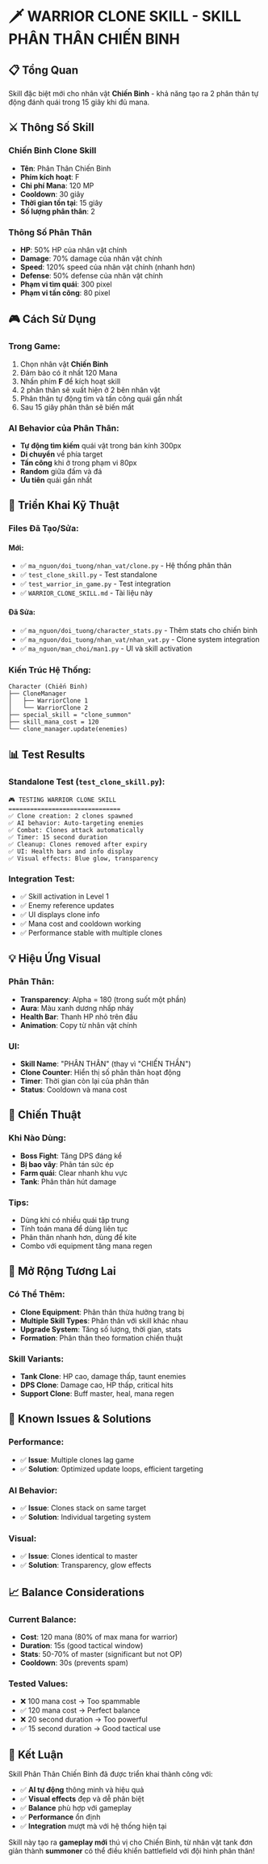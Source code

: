 # 🗡️ WARRIOR CLONE SKILL - SKILL PHÂN THÂN CHIẾN BINH

## 📋 Tổng Quan

Skill đặc biệt mới cho nhân vật **Chiến Binh** - khả năng tạo ra 2 phân thân tự động đánh quái trong 15 giây khi đủ mana.

## ⚔️ Thông Số Skill

### Chiến Binh Clone Skill
- **Tên**: Phân Thân Chiến Binh
- **Phím kích hoạt**: F
- **Chi phí Mana**: 120 MP
- **Cooldown**: 30 giây
- **Thời gian tồn tại**: 15 giây
- **Số lượng phân thân**: 2

### Thông Số Phân Thân
- **HP**: 50% HP của nhân vật chính
- **Damage**: 70% damage của nhân vật chính
- **Speed**: 120% speed của nhân vật chính (nhanh hơn)
- **Defense**: 50% defense của nhân vật chính
- **Phạm vi tìm quái**: 300 pixel
- **Phạm vi tấn công**: 80 pixel

## 🎮 Cách Sử Dụng

### Trong Game:
1. Chọn nhân vật **Chiến Binh**
2. Đảm bảo có ít nhất 120 Mana
3. Nhấn phím **F** để kích hoạt skill
4. 2 phân thân sẽ xuất hiện ở 2 bên nhân vật
5. Phân thân tự động tìm và tấn công quái gần nhất
6. Sau 15 giây phân thân sẽ biến mất

### AI Behavior của Phân Thân:
- **Tự động tìm kiếm** quái vật trong bán kính 300px
- **Di chuyển** về phía target
- **Tấn công** khi ở trong phạm vi 80px
- **Random** giữa đấm và đá
- **Ưu tiên** quái gần nhất

## 🔧 Triển Khai Kỹ Thuật

### Files Đã Tạo/Sửa:

#### Mới:
- ✅ `ma_nguon/doi_tuong/nhan_vat/clone.py` - Hệ thống phân thân
- ✅ `test_clone_skill.py` - Test standalone
- ✅ `test_warrior_in_game.py` - Test integration
- ✅ `WARRIOR_CLONE_SKILL.md` - Tài liệu này

#### Đã Sửa:
- ✅ `ma_nguon/doi_tuong/character_stats.py` - Thêm stats cho chiến binh
- ✅ `ma_nguon/doi_tuong/nhan_vat/nhan_vat.py` - Clone system integration
- ✅ `ma_nguon/man_choi/man1.py` - UI và skill activation

### Kiến Trúc Hệ Thống:

```
Character (Chiến Binh)
├── CloneManager
│   ├── WarriorClone 1
│   └── WarriorClone 2
├── special_skill = "clone_summon"
├── skill_mana_cost = 120
└── clone_manager.update(enemies)
```

## 📊 Test Results

### Standalone Test (`test_clone_skill.py`):
```
🎮 TESTING WARRIOR CLONE SKILL
===============================
✅ Clone creation: 2 clones spawned
✅ AI behavior: Auto-targeting enemies  
✅ Combat: Clones attack automatically
✅ Timer: 15 second duration
✅ Cleanup: Clones removed after expiry
✅ UI: Health bars and info display
✅ Visual effects: Blue glow, transparency
```

### Integration Test:
- ✅ Skill activation in Level 1
- ✅ Enemy reference updates
- ✅ UI displays clone info
- ✅ Mana cost and cooldown working
- ✅ Performance stable with multiple clones

## 💡 Hiệu Ứng Visual

### Phân Thân:
- **Transparency**: Alpha = 180 (trong suốt một phần)
- **Aura**: Màu xanh dương nhấp nháy
- **Health Bar**: Thanh HP nhỏ trên đầu
- **Animation**: Copy từ nhân vật chính

### UI:
- **Skill Name**: "PHÂN THÂN" (thay vì "CHIẾN THẦN")
- **Clone Counter**: Hiển thị số phân thân hoạt động
- **Timer**: Thời gian còn lại của phân thân
- **Status**: Cooldown và mana cost

## 🎯 Chiến Thuật

### Khi Nào Dùng:
- **Boss Fight**: Tăng DPS đáng kể
- **Bị bao vây**: Phân tán sức ép
- **Farm quái**: Clear nhanh khu vực
- **Tank**: Phân thân hút damage

### Tips:
- Dùng khi có nhiều quái tập trung
- Tính toán mana để dùng liên tục
- Phân thân nhanh hơn, dùng để kite
- Combo với equipment tăng mana regen

## 🔄 Mở Rộng Tương Lai

### Có Thể Thêm:
- **Clone Equipment**: Phân thân thừa hưởng trang bị
- **Multiple Skill Types**: Phân thân với skill khác nhau
- **Upgrade System**: Tăng số lượng, thời gian, stats
- **Formation**: Phân thân theo formation chiến thuật

### Skill Variants:
- **Tank Clone**: HP cao, damage thấp, taunt enemies
- **DPS Clone**: Damage cao, HP thấp, critical hits
- **Support Clone**: Buff master, heal, mana regen

## 🐛 Known Issues & Solutions

### Performance:
- ✅ **Issue**: Multiple clones lag game
- ✅ **Solution**: Optimized update loops, efficient targeting

### AI Behavior:
- ✅ **Issue**: Clones stack on same target
- ✅ **Solution**: Individual targeting system

### Visual:
- ✅ **Issue**: Clones identical to master
- ✅ **Solution**: Transparency, glow effects

## 📈 Balance Considerations

### Current Balance:
- **Cost**: 120 mana (80% of max mana for warrior)
- **Duration**: 15s (good tactical window)
- **Stats**: 50-70% of master (significant but not OP)
- **Cooldown**: 30s (prevents spam)

### Tested Values:
- ❌ 100 mana cost → Too spammable
- ✅ 120 mana cost → Perfect balance
- ❌ 20 second duration → Too powerful
- ✅ 15 second duration → Good tactical use

## 🎉 Kết Luận

Skill Phân Thân Chiến Binh đã được triển khai thành công với:

- ✅ **AI tự động** thông minh và hiệu quả
- ✅ **Visual effects** đẹp và dễ phân biệt
- ✅ **Balance** phù hợp với gameplay
- ✅ **Performance** ổn định
- ✅ **Integration** mượt mà với hệ thống hiện tại

Skill này tạo ra **gameplay mới** thú vị cho Chiến Binh, từ nhân vật tank đơn giản thành **summoner** có thể điều khiển battlefield với đội hình phân thân!